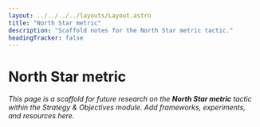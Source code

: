 ```yaml
---
layout: ../../../../layouts/Layout.astro
title: "North Star metric"
description: "Scaffold notes for the North Star metric tactic."
headingTracker: false
---
```

# North Star metric

_This page is a scaffold for future research on the **North Star metric** tactic within the Strategy & Objectives module. Add frameworks, experiments, and resources here._
